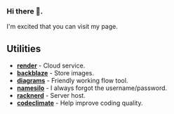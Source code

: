 ### Hi there 👋.

I'm excited that you can visit my page.


## Utilities
- **[render](https://render.com/)** - Cloud service.
- **[backblaze](https://backblaze.com)** - Store images.
- **[diagrams](https://www.diagrams.net)** - Friendly working flow tool.
- **[namesilo](https://www.namesilo.com)** - I always forgot the username/password.
- **[racknerd](https://racknerd.com)** - Server host.
- **[codeclimate](https://codeclimate.com)** - Help improve coding quality.

